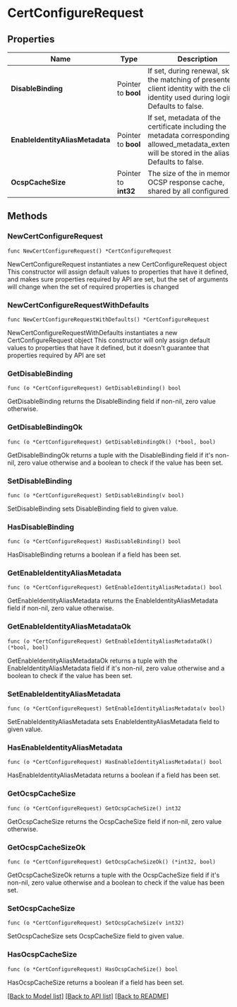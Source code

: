 # CertConfigureRequest


## Properties

Name | Type | Description | Notes
------------ | ------------- | ------------- | -------------
**DisableBinding** | Pointer to **bool** | If set, during renewal, skips the matching of presented client identity with the client identity used during login. Defaults to false. | [optional] [default to false]
**EnableIdentityAliasMetadata** | Pointer to **bool** | If set, metadata of the certificate including the metadata corresponding to allowed_metadata_extensions will be stored in the alias. Defaults to false. | [optional] [default to false]
**OcspCacheSize** | Pointer to **int32** | The size of the in memory OCSP response cache, shared by all configured certs | [optional] [default to 100]



## Methods


### NewCertConfigureRequest

`func NewCertConfigureRequest() *CertConfigureRequest`

NewCertConfigureRequest instantiates a new CertConfigureRequest object
This constructor will assign default values to properties that have it defined,
and makes sure properties required by API are set, but the set of arguments
will change when the set of required properties is changed

### NewCertConfigureRequestWithDefaults

`func NewCertConfigureRequestWithDefaults() *CertConfigureRequest`

NewCertConfigureRequestWithDefaults instantiates a new CertConfigureRequest object
This constructor will only assign default values to properties that have it defined,
but it doesn't guarantee that properties required by API are set


### GetDisableBinding

`func (o *CertConfigureRequest) GetDisableBinding() bool`

GetDisableBinding returns the DisableBinding field if non-nil, zero value otherwise.

### GetDisableBindingOk

`func (o *CertConfigureRequest) GetDisableBindingOk() (*bool, bool)`

GetDisableBindingOk returns a tuple with the DisableBinding field if it's non-nil, zero value otherwise
and a boolean to check if the value has been set.

### SetDisableBinding

`func (o *CertConfigureRequest) SetDisableBinding(v bool)`

SetDisableBinding sets DisableBinding field to given value.


### HasDisableBinding

`func (o *CertConfigureRequest) HasDisableBinding() bool`

HasDisableBinding returns a boolean if a field has been set.




### GetEnableIdentityAliasMetadata

`func (o *CertConfigureRequest) GetEnableIdentityAliasMetadata() bool`

GetEnableIdentityAliasMetadata returns the EnableIdentityAliasMetadata field if non-nil, zero value otherwise.

### GetEnableIdentityAliasMetadataOk

`func (o *CertConfigureRequest) GetEnableIdentityAliasMetadataOk() (*bool, bool)`

GetEnableIdentityAliasMetadataOk returns a tuple with the EnableIdentityAliasMetadata field if it's non-nil, zero value otherwise
and a boolean to check if the value has been set.

### SetEnableIdentityAliasMetadata

`func (o *CertConfigureRequest) SetEnableIdentityAliasMetadata(v bool)`

SetEnableIdentityAliasMetadata sets EnableIdentityAliasMetadata field to given value.


### HasEnableIdentityAliasMetadata

`func (o *CertConfigureRequest) HasEnableIdentityAliasMetadata() bool`

HasEnableIdentityAliasMetadata returns a boolean if a field has been set.




### GetOcspCacheSize

`func (o *CertConfigureRequest) GetOcspCacheSize() int32`

GetOcspCacheSize returns the OcspCacheSize field if non-nil, zero value otherwise.

### GetOcspCacheSizeOk

`func (o *CertConfigureRequest) GetOcspCacheSizeOk() (*int32, bool)`

GetOcspCacheSizeOk returns a tuple with the OcspCacheSize field if it's non-nil, zero value otherwise
and a boolean to check if the value has been set.

### SetOcspCacheSize

`func (o *CertConfigureRequest) SetOcspCacheSize(v int32)`

SetOcspCacheSize sets OcspCacheSize field to given value.


### HasOcspCacheSize

`func (o *CertConfigureRequest) HasOcspCacheSize() bool`

HasOcspCacheSize returns a boolean if a field has been set.









[[Back to Model list]](../README.md#documentation-for-models) [[Back to API list]](../README.md#documentation-for-api-endpoints) [[Back to README]](../README.md)


